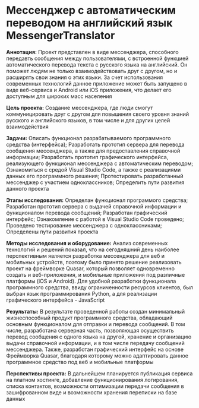 # Мессенджер с автоматическим переводом на английский язык MessengerTranslator

**Аннотация:** Проект представлен в виде мессенджера, способного передавть сообщения между пользователями, с встроенной функцией автоматического перевода текста с русского языка на английский. Он поможет людям не только взаимодействовать друг с другом, но и расширять свои знания о этих языки. За счет использования современных технологий данное приложение может быть запущено в виде веб-сервиса и Android или iOS приложения, что делает его доступным для широких масс населения 

**Цель проекта:** Создание мессенджера, где люди смогут коммуницировать друг с другом для повышения своего уровня знаний русского и английского языков, в том числе и для других целей взаимодействия 

**Задачи:** 
Описать функционал разрабатываемого программного средства (интерфейса); Разработать прототип сервера для перевода сообщения мессенджера, а также для предоставления справочной информации; Разработать прототип графического интерфейса, реализующего функционал мессенджера с автоматическим переводом; Ознакомиться с средой Visual Studio Code, а также с реализациями данных его программного решения; Протестировать разработанный мессенджер с участием одноклассников; Определить пути развития данного проекта

**Этапы исследования:** 
Определан функционал программого средства; Разработан прототип сервера с выдачей справочной информации и функционалом перевода сообщений; Разработан графический интерфейс; Ознакомление с работой в Visual Studio Code проведено; Проведено тестирование мессенджера с одноклассниками; Определены пути развития проекта

**Методы исследования и оборудование:** Анализ современных технологий и решений показал, что на сегодняшний день наиболее перспективным является разработка мессенджера для веб и мобильных устройств, поэтому было принято решение реализовать проект на фреймворке Quasar, который позволяет одновременно создать и веб-приложения, и мобильные приложения под различные платформы (iOS и Android). Для удобной разработки функционала программного средства, ввиду ограниченности ресурсов клиентов, был выбран язык программирования Python, а для реализации графического интерфейса - JavaScript

**Результаты:** В результате проведенной работы создан минимальный жизнеспособный продукт программного средства, обладающий основным функционалом для отправки и перевода сообщений. В том числе, разработана серверная часть, позволяющая осуществить перевод сообщения с одного языка на другой, хранение и организацию выдачи справочной информации, и в том числе передачу сообщений мессенджера. Также, разработан графический интерфейс на основе Фреймворка Quasar, благодаря которому можно адаптировать данное программное средство под веб и мобильные платформы

**Перспективы проекта:** В дальнейшем планируется публикация сервиса на платном хостинге, добавление функционирования логирования, списка контактов, возможности оптимизации передачи сообщения в зашифрованном виде и возможности хранения переписки на базе данных


